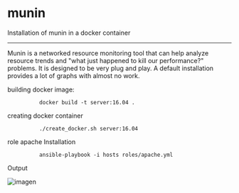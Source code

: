 # munin
Installation of munin in a docker container
___________________________________________
Munin is a networked resource monitoring tool that can help analyze resource trends and "what just happened to kill our performance?" problems. It is designed to be very plug and play. A default installation provides a lot of graphs with almost no work.



building docker image:

              docker build -t server:16.04 .


creating  docker container

              ./create_docker.sh server:16.04


role apache Installation

              ansible-playbook -i hosts roles/apache.yml
Output

![imagen](https://user-images.githubusercontent.com/21178320/33262376-086a3bca-d334-11e7-9f5e-de0f87924a46.png)
